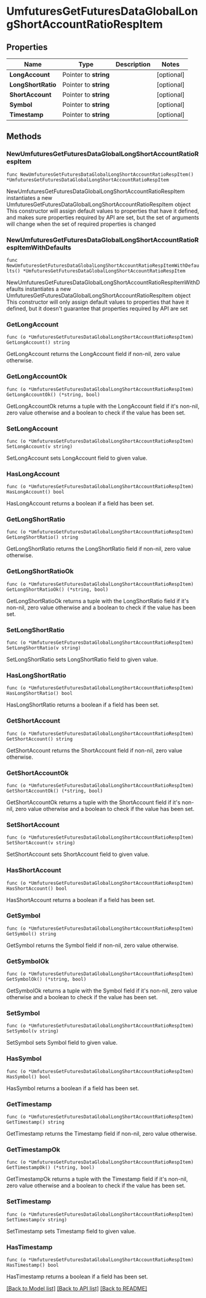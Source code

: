 # UmfuturesGetFuturesDataGlobalLongShortAccountRatioRespItem

## Properties

Name | Type | Description | Notes
------------ | ------------- | ------------- | -------------
**LongAccount** | Pointer to **string** |  | [optional] 
**LongShortRatio** | Pointer to **string** |  | [optional] 
**ShortAccount** | Pointer to **string** |  | [optional] 
**Symbol** | Pointer to **string** |  | [optional] 
**Timestamp** | Pointer to **string** |  | [optional] 

## Methods

### NewUmfuturesGetFuturesDataGlobalLongShortAccountRatioRespItem

`func NewUmfuturesGetFuturesDataGlobalLongShortAccountRatioRespItem() *UmfuturesGetFuturesDataGlobalLongShortAccountRatioRespItem`

NewUmfuturesGetFuturesDataGlobalLongShortAccountRatioRespItem instantiates a new UmfuturesGetFuturesDataGlobalLongShortAccountRatioRespItem object
This constructor will assign default values to properties that have it defined,
and makes sure properties required by API are set, but the set of arguments
will change when the set of required properties is changed

### NewUmfuturesGetFuturesDataGlobalLongShortAccountRatioRespItemWithDefaults

`func NewUmfuturesGetFuturesDataGlobalLongShortAccountRatioRespItemWithDefaults() *UmfuturesGetFuturesDataGlobalLongShortAccountRatioRespItem`

NewUmfuturesGetFuturesDataGlobalLongShortAccountRatioRespItemWithDefaults instantiates a new UmfuturesGetFuturesDataGlobalLongShortAccountRatioRespItem object
This constructor will only assign default values to properties that have it defined,
but it doesn't guarantee that properties required by API are set

### GetLongAccount

`func (o *UmfuturesGetFuturesDataGlobalLongShortAccountRatioRespItem) GetLongAccount() string`

GetLongAccount returns the LongAccount field if non-nil, zero value otherwise.

### GetLongAccountOk

`func (o *UmfuturesGetFuturesDataGlobalLongShortAccountRatioRespItem) GetLongAccountOk() (*string, bool)`

GetLongAccountOk returns a tuple with the LongAccount field if it's non-nil, zero value otherwise
and a boolean to check if the value has been set.

### SetLongAccount

`func (o *UmfuturesGetFuturesDataGlobalLongShortAccountRatioRespItem) SetLongAccount(v string)`

SetLongAccount sets LongAccount field to given value.

### HasLongAccount

`func (o *UmfuturesGetFuturesDataGlobalLongShortAccountRatioRespItem) HasLongAccount() bool`

HasLongAccount returns a boolean if a field has been set.

### GetLongShortRatio

`func (o *UmfuturesGetFuturesDataGlobalLongShortAccountRatioRespItem) GetLongShortRatio() string`

GetLongShortRatio returns the LongShortRatio field if non-nil, zero value otherwise.

### GetLongShortRatioOk

`func (o *UmfuturesGetFuturesDataGlobalLongShortAccountRatioRespItem) GetLongShortRatioOk() (*string, bool)`

GetLongShortRatioOk returns a tuple with the LongShortRatio field if it's non-nil, zero value otherwise
and a boolean to check if the value has been set.

### SetLongShortRatio

`func (o *UmfuturesGetFuturesDataGlobalLongShortAccountRatioRespItem) SetLongShortRatio(v string)`

SetLongShortRatio sets LongShortRatio field to given value.

### HasLongShortRatio

`func (o *UmfuturesGetFuturesDataGlobalLongShortAccountRatioRespItem) HasLongShortRatio() bool`

HasLongShortRatio returns a boolean if a field has been set.

### GetShortAccount

`func (o *UmfuturesGetFuturesDataGlobalLongShortAccountRatioRespItem) GetShortAccount() string`

GetShortAccount returns the ShortAccount field if non-nil, zero value otherwise.

### GetShortAccountOk

`func (o *UmfuturesGetFuturesDataGlobalLongShortAccountRatioRespItem) GetShortAccountOk() (*string, bool)`

GetShortAccountOk returns a tuple with the ShortAccount field if it's non-nil, zero value otherwise
and a boolean to check if the value has been set.

### SetShortAccount

`func (o *UmfuturesGetFuturesDataGlobalLongShortAccountRatioRespItem) SetShortAccount(v string)`

SetShortAccount sets ShortAccount field to given value.

### HasShortAccount

`func (o *UmfuturesGetFuturesDataGlobalLongShortAccountRatioRespItem) HasShortAccount() bool`

HasShortAccount returns a boolean if a field has been set.

### GetSymbol

`func (o *UmfuturesGetFuturesDataGlobalLongShortAccountRatioRespItem) GetSymbol() string`

GetSymbol returns the Symbol field if non-nil, zero value otherwise.

### GetSymbolOk

`func (o *UmfuturesGetFuturesDataGlobalLongShortAccountRatioRespItem) GetSymbolOk() (*string, bool)`

GetSymbolOk returns a tuple with the Symbol field if it's non-nil, zero value otherwise
and a boolean to check if the value has been set.

### SetSymbol

`func (o *UmfuturesGetFuturesDataGlobalLongShortAccountRatioRespItem) SetSymbol(v string)`

SetSymbol sets Symbol field to given value.

### HasSymbol

`func (o *UmfuturesGetFuturesDataGlobalLongShortAccountRatioRespItem) HasSymbol() bool`

HasSymbol returns a boolean if a field has been set.

### GetTimestamp

`func (o *UmfuturesGetFuturesDataGlobalLongShortAccountRatioRespItem) GetTimestamp() string`

GetTimestamp returns the Timestamp field if non-nil, zero value otherwise.

### GetTimestampOk

`func (o *UmfuturesGetFuturesDataGlobalLongShortAccountRatioRespItem) GetTimestampOk() (*string, bool)`

GetTimestampOk returns a tuple with the Timestamp field if it's non-nil, zero value otherwise
and a boolean to check if the value has been set.

### SetTimestamp

`func (o *UmfuturesGetFuturesDataGlobalLongShortAccountRatioRespItem) SetTimestamp(v string)`

SetTimestamp sets Timestamp field to given value.

### HasTimestamp

`func (o *UmfuturesGetFuturesDataGlobalLongShortAccountRatioRespItem) HasTimestamp() bool`

HasTimestamp returns a boolean if a field has been set.


[[Back to Model list]](../README.md#documentation-for-models) [[Back to API list]](../README.md#documentation-for-api-endpoints) [[Back to README]](../README.md)


